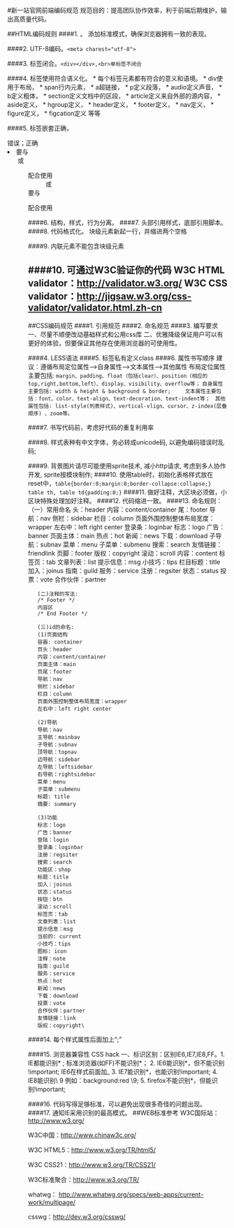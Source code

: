 #新一站官网前端编码规范
 规范目的：提高团队协作效率，利于前端后期维护，输出高质量代码。

##HTML编码规则
####1. <!DOCTYPE html>。
      添加标准模式，确保浏览器拥有一致的表现。
      
####2. UTF-8编码。`<meta charest="utf-8">`

####3. 标签闭合。`<div></div>,<br>单标签不闭合`

####4. 标签使用符合语义化。
      *  每个标签元素都有符合的意义和语境。
      *  div使用于布局，
      *  span行内元素，
      *  a超链接，
      *  p定义段落，
      *  audio定义声音，
      *  b定义粗体，
      *  section定义文档中的区段，
      *  article定义来自外部的源内容，
      *  aside定义，
      *  hgroup定义，
      *  header定义，
      *  footer定义，
      *  nav定义，
      *  figure定义，
      *  figcation定义 等等 
        
        
####5. 标签嵌套正确，
      <a><div></div></a>错误；<a><span></span></a>正确
      <li>要与<ul>或<ol>配合使用
      <dd>或<dt>要与<dl>配合使用
      
####6. 结构，样式，行为分离。
####7. 头部引用样式，底部引用脚本。
####8. 代码格式化。
      块级元素新起一行，并缩进两个空格
      
####9. 内联元素不能包含块级元素

####10. 可通过W3C验证你的代码
       W3C HTML validator：http://validator.w3.org/
       W3C CSS validator：http://jigsaw.w3.org/css-validator/validator.html.zh-cn
---

##CSS编码规范
####1. 引用规范
####2. 命名规范
####3. 编写要求
      一、尽量不顺便改动基础样式和公用css库
      二、优雅降级保证用户可以有更好的体验，但要保证其他存在使用浏览器的可使用性。

####4. LESS语法
####5. 标签私有定义class
####6. 属性书写顺序 
      建议：遵循布局定位属性–>自身属性–>文本属性–>其他属性
      布局定位属性主要包括: `margin、padding、float（包括clear）、position（相应的       top,right,bottom,left）、display、visibility、overflow等；`
      `自身属性主要包括: width & height & background & border;    `             `文本属性主要包括：font、color、text-align、text-decoration、text-indent等；`
     ` 其他属性包括: list-style(列表样式)、vertical-vlign、cursor、z-index(层叠顺序) 、zoom等。`
      
####7. 书写代码前，考虑好代码的重复利用率

####8. 样式表种有中文字体，务必转成unicode码, 以避免编码错误时乱码;

####9. 背景图片请尽可能使用sprite技术, 减小http请求, 考虑到多人协作开发, sprite按模块制作;
####10. 使用table时，初始化表格样式放在reset中，`table{border:0;margin:0;border-collapse:collapse;} table th, table td{padding:0;}`
####11. 做好注释，大区块必须做，小区块特殊处理加好注释。
####12. 代码缩进一致。
####13. 命名规则：
      （一）常用命名
       头：header
       内容：content/container
       尾：footer
       导航：nav
       侧栏：sidebar
       栏目：column
       页面外围控制整体布局宽度：wrapper
       左右中：left right center
       登录条：loginbar
       标志：logo
       广告：banner
       页面主体：main
       热点：hot
       新闻：news
       下载：download
       子导航：subnav
       菜单：menu
       子菜单：submenu
       搜索：search
       友情链接：friendlink
       页脚：footer
       版权：copyright
       滚动：scroll
       内容：content
       标签页：tab
       文章列表：list
       提示信息：msg
       小技巧：tips
       栏目标题：title
       加入：joinus
       指南：guild
       服务：service
       注册：regsiter
       状态：status
       投票：vote
       合作伙伴：partner
       
       (二)注释的写法:
       /* Footer */
       内容区
       /* End Footer */
       
       (三)id的命名:
       (1)页面结构
       容器: container
       页头：header
       内容：content/container
       页面主体：main
       页尾：footer
       导航：nav
       侧栏：sidebar
       栏目：column
       页面外围控制整体布局宽度：wrapper
       左右中：left right center
      
       (2)导航
       导航：nav
       主导航：mainbav
       子导航：subnav
       顶导航：topnav
       边导航：sidebar
       左导航：leftsidebar
       右导航：rightsidebar
       菜单：menu
       子菜单：submenu
       标题: title
       摘要: summary
      
       (3)功能
       标志：logo
       广告：banner
       登陆：login
       登录条：loginbar
       注册：regsiter
       搜索：search
       功能区：shop
       标题：title
       加入：joinus
       状态：status
       按钮：btn
       滚动：scroll
       标签页：tab
       文章列表：list
       提示信息：msg
       当前的: current
       小技巧：tips
       图标: icon
       注释：note
       指南：guild
       服务：service
       热点：hot
       新闻：news
       下载：download
       投票：vote
       合作伙伴：partner
       友情链接：link
       版权：copyright\

####14. 每个样式属性后面加上“;”

####15. 浏览器兼容性 CSS hack
       一、标识区别：区别IE6,IE7,IE8,FF。1. IE都能识别* ; 标准浏览器(如FF)不能识别*；
       2. IE6能识别*，但不能识别 !important; IE6在样式前面加_
       3. IE7能识别*，也能识别!important;
       4. IE8能识别\ 9 例如：background:red \9;
       5. firefox不能识别*，但能识别!important;
       
####16. 代码写得足够标准，可以避免出现很多奇怪的问题出现。
####17. 通知IE采用识别的最高模式。
       <meta http-equiv="X-UA-Compatible" content="IE=Edge">
##WEB标准参考
  W3C国际站：http://www.w3.org/
  
  W3C中国：http://www.chinaw3c.org/
  
  W3C HTML5：http://www.w3.org/TR/html5/
  
  W3C CSS21：http://www.w3.org/TR/CSS21/
  
  W3C标准聚合：http://www.w3.org/TR/
  
  whatwg：   http://www.whatwg.org/specs/web-apps/current-work/multipage/
  
  csswg：http://dev.w3.org/csswg/


